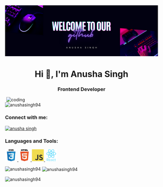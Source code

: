 

![logo](https://github.com/AnushaSingh94/AnushaSingh94/blob/main/Banner.png)

<h1 align="center">Hi 👋, I'm Anusha Singh</h1>
<h3 align="center">Frontend Developer</h3>
<img align="right" alt="coding" width="500" src="https://mir-s3-cdn-cf.behance.net/project_modules/disp/601014116770475.6068beff4640a.gif"

<p align="left"> <img src="https://komarev.com/ghpvc/?username=anushasingh94&label=Profile%20views&color=0e75b6&style=flat" alt="anushasingh94" /> </p>

<h3 align="left">Connect with me:</h3>
<p align="left">
<a href="https://linkedin.com/in/anusha singh" target="blank"><img align="center" src="https://raw.githubusercontent.com/rahuldkjain/github-profile-readme-generator/master/src/images/icons/Social/linked-in-alt.svg" alt="anusha singh" height="30" width="40" /></a>
</p>

<h3 align="left">Languages and Tools:</h3>
<p align="left"> <a href="https://www.w3schools.com/css/" target="_blank" rel="noreferrer"> <img src="https://raw.githubusercontent.com/devicons/devicon/master/icons/css3/css3-original-wordmark.svg" alt="css3" width="40" height="40"/> </a> <a href="https://www.w3.org/html/" target="_blank" rel="noreferrer"> <img src="https://raw.githubusercontent.com/devicons/devicon/master/icons/html5/html5-original-wordmark.svg" alt="html5" width="40" height="40"/> </a> <a href="https://developer.mozilla.org/en-US/docs/Web/JavaScript" target="_blank" rel="noreferrer"> <img src="https://raw.githubusercontent.com/devicons/devicon/master/icons/javascript/javascript-original.svg" alt="javascript" width="40" height="40"/> </a> <a href="https://reactjs.org/" target="_blank" rel="noreferrer"> <img src="https://raw.githubusercontent.com/devicons/devicon/master/icons/react/react-original-wordmark.svg" alt="react" width="40" height="40"/> </a> </p>

<p><img align="left" src="https://github-readme-stats.vercel.app/api/top-langs?username=anushasingh94&show_icons=true&locale=en&layout=compact" alt="anushasingh94" /></p>

<p>&nbsp;<img align="center" src="https://github-readme-stats.vercel.app/api?username=anushasingh94&show_icons=true&locale=en" alt="anushasingh94" /></p>

<p><img align="center" src="https://github-readme-streak-stats.herokuapp.com/?user=anushasingh94&" alt="anushasingh94" /></p>
